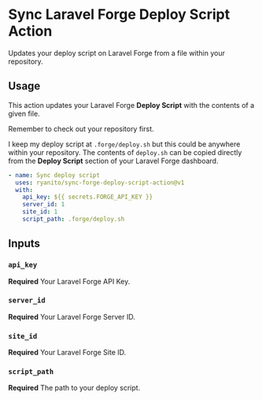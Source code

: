 # Sync Laravel Forge Deploy Script Action

Updates your deploy script on Laravel Forge from a file within your repository.

## Usage

This action updates your Laravel Forge **Deploy Script** with the contents of a given file.

Remember to check out your repository first.

I keep my deploy script at `.forge/deploy.sh` but this could be anywhere within your repository. The contents of `deploy.sh` can be copied directly from the **Deploy Script** section of your Laravel Forge dashboard.

```yml
- name: Sync deploy script
  uses: ryanito/sync-forge-deploy-script-action@v1
  with:
    api_key: ${{ secrets.FORGE_API_KEY }}
    server_id: 1
    site_id: 1
    script_path: .forge/deploy.sh
```

## Inputs

### `api_key`

**Required** Your Laravel Forge API Key.

### `server_id`

**Required** Your Laravel Forge Server ID.

### `site_id`

**Required** Your Laravel Forge Site ID.

### `script_path`

**Required** The path to your deploy script.
